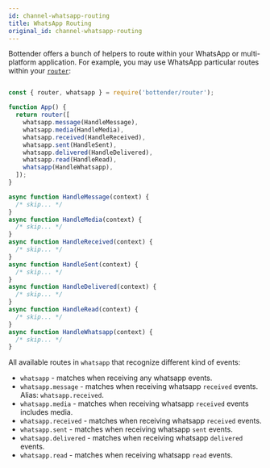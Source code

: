 ```yaml
---
id: channel-whatsapp-routing
title: WhatsApp Routing
original_id: channel-whatsapp-routing
---
```

Bottender offers a bunch of helpers to route within your WhatsApp or multi-platform application. For example, you may use WhatsApp particular routes within your [`router`](the-basics-routing.md):

```js

const { router, whatsapp } = require('bottender/router');

function App() {
  return router([
    whatsapp.message(HandleMessage),
    whatsapp.media(HandleMedia),
    whatsapp.received(HandleReceived),
    whatsapp.sent(HandleSent),
    whatsapp.delivered(HandleDelivered),
    whatsapp.read(HandleRead),
    whatsapp(HandleWhatsapp),
  ]);
}

async function HandleMessage(context) {
  /* skip... */
}
async function HandleMedia(context) {
  /* skip... */
}
async function HandleReceived(context) {
  /* skip... */
}
async function HandleSent(context) {
  /* skip... */
}
async function HandleDelivered(context) {
  /* skip... */
}
async function HandleRead(context) {
  /* skip... */
}
async function HandleWhatsapp(context) {
  /* skip... */
}

```

All available routes in `whatsapp` that recognize different kind of events:

-   `whatsapp` - matches when receiving any whatsapp events.
-   `whatsapp.message` - matches when receiving whatsapp `received` events. Alias: `whatsapp.received`.
-   `whatsapp.media` - matches when receiving whatsapp `received` events includes media.
-   `whatsapp.received` - matches when receiving whatsapp `received` events.
-   `whatsapp.sent` - matches when receiving whatsapp `sent` events.
-   `whatsapp.delivered` - matches when receiving whatsapp `delivered` events.
-   `whatsapp.read` - matches when receiving whatsapp `read` events.
